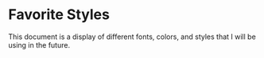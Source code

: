 # Favorite Styles

This document is a display of different fonts, colors, and styles that I will be using in the future.